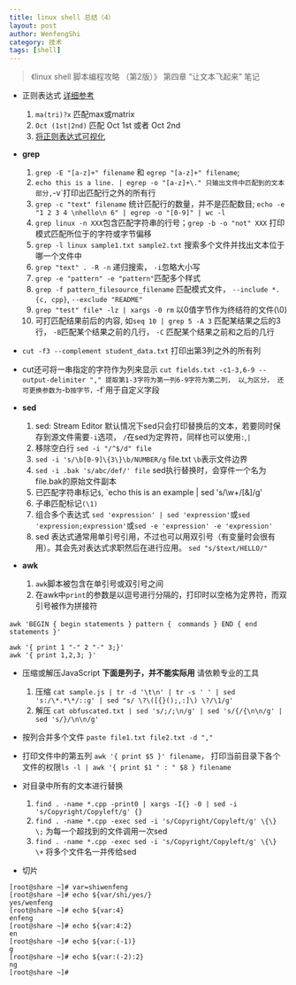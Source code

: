 ```yaml
---
title: linux shell 总结（4）
layout: post
author: WenfengShi
category: 技术
tags: [shell]
---
```


>《linux shell 脚本编程攻略 （第2版）》 第四章 “让文本飞起来” 笔记

- 正则表达式 [详细参考](http://opensourceforu.com/2011/04/sed-explained-part-1/)
    1. `ma(tri)?x` 匹配max或matrix
    2. `Oct (1st|2nd)` 匹配 Oct 1st 或者 Oct 2nd
    3. [将正则表达式可视化](https://regexper.com/)

- **grep**
    1. `grep -E "[a-z]+" filename` 和 `egrep "[a-z]+" filename`;
    2. `echo this is a line. | egrep -o "[a-z]+\." 只输出文件中匹配到的文本部分,`-v`打印出匹配行之外的所有行
    3. `grep -c "text" filename` 统计匹配行的数量，并不是匹配数目; `echo -e "1 2 3 4 \nhello\n 6" | egrep -o "[0-9]" | wc -l`
    4. `grep linux -n XXX`包含匹配字符串的行号；`grep -b -o "not" XXX` 打印模式匹配所位于的字符或字节偏移
    5. `grep -l linux sample1.txt sample2.txt` 搜索多个文件并找出文本位于哪一个文件中
    6. `grep "text" . -R -n` 递归搜索， `-i`忽略大小写
    7. `grep -e "pattern" -e "pattern"`匹配多个样式
    8. `grep -f pattern_filesource_filename` 匹配模式文件， `--include *.{c, cpp}`, `--exclude "README"`
    9. `grep "test" file* -lz | xargs -0 rm` 以0值字节作为终结符的文件(\0)
    10. 可打匹配结果前后的内容, 如`seq 10 | grep 5 -A 3` 匹配某结果之后的3行， `-B`匹配某个结果之前的几行， `-C` 匹配某个结果之前和之后的几行

- `cut -f3 --complement student_data.txt` 打印出第3列之外的所有列

- cut还可将一串指定的字符作为列来显示 `cut fields.txt -c1-3,6-9 --output-delimiter "," 提取第1-3字符为第一列6-9字符为第二列， 以`,`为区分， 还可更换参数为`-b` 按字节， `-f`用于自定义字段

- **sed**
    1. sed: Stream Editor 默认情况下sed只会打印替换后的文本，若要同时保存到源文件需要`-i`选项， `/`在sed为定界符，同样也可以使用`:`,`|`
    2. 移除空白行 `sed -i "/^$/d" file`
    3. `sed -i 's/\b[0-9]\{3\}\b/NUMBER/g` file.txt `\b`表示文件边界
    4. `sed -i .bak 's/abc/def/' file` sed执行替换时，会穿件一个名为file.bak的原始文件副本
    5. 已匹配字符串标记`$`, `echo this is an example | sed 's/\w\+/[&]/g'
    6. 子串匹配标记`(\1)`
    7. 组合多个表达式 `sed 'expression' | sed 'expression'`或`sed 'expression;expression'`或`sed -e 'expression' -e 'expression'`
    8. sed 表达式通常用单引号引用，不过也可以用双引号（有变量时会很有用）。其会先对表达式求职然后在进行应用。 `sed "s/$text/HELLO/"`

- **awk**
    1. `awk`脚本被包含在单引号或双引号之间
    2. 在awk中`print`的参数是以逗号进行分隔的，打印时以空格为定界符，而双引号被作为拼接符

```
awk 'BEGIN { begin statements } pattern {　commands } END { end statements }'

awk '{ print 1 "-" 2 "-" 3;}'
awk '{ print 1,2,3; }'
```

- 压缩或解压JavaScript **下面是列子，并不能实际用** 请依赖专业的工具
    1. 压缩 `cat sample.js | tr -d '\t\n' | tr -s ' ' | sed 's:/\*.*\*/::g' | sed "s/ \?\([{}();,:]\) \?/\1/g'`
    2. 解压 `cat obfuscated.txt | sed 's/;/;\n/g' | sed 's/{/{\n\n/g' | sed 's/}/\n\n/g' `

- 按列合并多个文件 `paste file1.txt file2.txt -d ","`

- 打印文件中的第五列 `awk '{ print $5 }' filename`， 打印当前目录下各个文件的权限`ls -l | awk '{ print $1 " : " $8 } filename`

- 对目录中所有的文本进行替换
    1. `find . -name *.cpp -print0 | xargs -I{} -0 | sed -i 's/Copyright/Copyleft/g' {}`
    2. `find . -name *.cpp -exec sed -i 's/Copyright/Copyleft/g' \{\} \;` 为每一个超找到的文件调用一次sed
    3. `find . -name *.cpp -exec sed -i 's/Copyright/Copyleft/g' \{\} \+` 将多个文件名一并传给sed

- 切片
```
[root@share ~]# var=shiwenfeng
[root@share ~]# echo ${var/shi/yes/}
yes/wenfeng
[root@share ~]# echo ${var:4}
enfeng
[root@share ~]# echo ${var:4:2}
en
[root@share ~]# echo ${var:(-1)}
g
[root@share ~]# echo ${var:(-2):2}
ng
[root@share ~]# 
```
